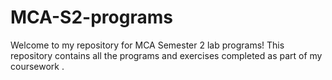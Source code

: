 # MCA-S2-programs
Welcome to my repository for MCA Semester 2 lab programs! 
This repository contains all the programs and exercises completed as part of my coursework .
